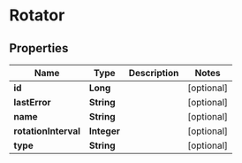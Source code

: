 

# Rotator


## Properties

Name | Type | Description | Notes
------------ | ------------- | ------------- | -------------
**id** | **Long** |  |  [optional]
**lastError** | **String** |  |  [optional]
**name** | **String** |  |  [optional]
**rotationInterval** | **Integer** |  |  [optional]
**type** | **String** |  |  [optional]



